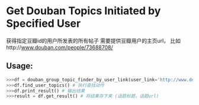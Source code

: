 Get Douban Topics Initiated by Specified User
==========================

获得指定豆瓣id的用户所发表的所有帖子
需要提供豆瓣用户的主页url， 比如http://www.douban.com/people/73688708/

Usage:
-----------------------------------  
```python
>>>df = douban_group_topic_finder_by_user_link(user_link='http://www.douban.com/people/73688708/',pages = 100) # TODO page默认的时候搜索小组的所有帖子
>>>df.find_user_topics() # 执行查找动作
>>>df.print_result() # 输出结果
>>>result = df.get_result() # 将结果存下来 (话题标题，话题url)
